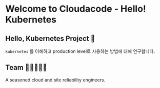# Welcome to Cloudacode - Hello! Kubernetes

## Hello, Kubernetes Project 🚀

`kubernetes` 를 이해하고 production level로 사용하는 방법에 대해 연구합니다.

## Team 🧑‍🚀🙍👨‍🎓

A seasoned cloud and site reliability engineers.
